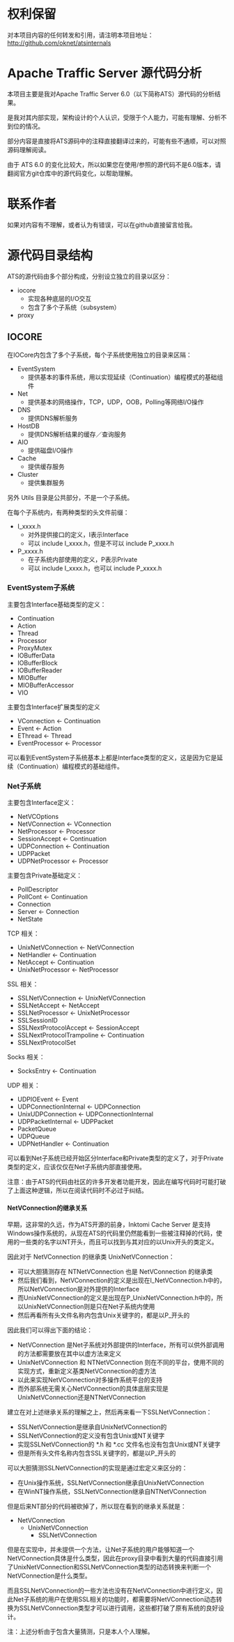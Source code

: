 # 权利保留

对本项目内容的任何转发和引用，请注明本项目地址：http://github.com/oknet/atsinternals

# Apache Traffic Server 源代码分析

本项目主要是我对Apache Traffic Server 6.0（以下简称ATS）源代码的分析结果。

是我对其内部实现，架构设计的个人认识，受限于个人能力，可能有理解、分析不到位的情况。

部分内容是直接将ATS源码中的注释直接翻译过来的，可能有些不通顺，可以对照源码理解阅读。

由于 ATS 6.0 的变化比较大，所以如果您在使用/参照的源代码不是6.0版本，请翻阅官方git仓库中的源代码变化，以帮助理解。

# 联系作者

如果对内容有不理解，或者认为有错误，可以在github直接留言给我。

# 源代码目录结构

ATS的源代码由多个部分构成，分别设立独立的目录以区分：

  - iocore
    - 实现各种底层的I/O交互
    - 包含了多个子系统（subsystem）
  - proxy

## IOCORE

在IOCore内包含了多个子系统，每个子系统使用独立的目录来区隔：

  - EventSystem
    - 提供基本的事件系统，用以实现延续（Continuation）编程模式的基础组件
  - Net
    - 提供基本的网络操作，TCP，UDP，OOB，Polling等网络I/O操作
  - DNS
    - 提供DNS解析服务
  - HostDB
    - 提供DNS解析结果的缓存／查询服务 
  - AIO
    - 提供磁盘I/O操作 
  - Cache
    - 提供缓存服务 
  - Cluster
    - 提供集群服务 

另外 Utils 目录是公共部分，不是一个子系统。

在每个子系统内，有两种类型的头文件前缀：

  - I_xxxx.h
    - 对外提供接口的定义，I表示Interface
    - 可以 include I_xxxx.h，但是不可以 include P_xxxx.h
  - P_xxxx.h
    - 在子系统内部使用的定义，P表示Private
    - 可以 include I_xxxx.h，也可以 include P_xxxx.h

### EventSystem子系统

主要包含Interface基础类型的定义：

  - Continuation
  - Action
  - Thread
  - Processor
  - ProxyMutex
  - IOBufferData
  - IOBufferBlock
  - IOBufferReader
  - MIOBuffer
  - MIOBufferAccessor
  - VIO

主要包含Interface扩展类型的定义

  - VConnection <- Continuation
  - Event <- Action
  - EThread <- Thread
  - EventProcessor <- Processor

可以看到EventSystem子系统基本上都是Interface类型的定义，这是因为它是延续（Continuation）编程模式的基础组件。

### Net子系统

主要包含Interface定义：

  - NetVCOptions
  - NetVConnection <- VConnection
  - NetProcessor <- Processor
  - SessionAccept <- Continuation
  - UDPConnection <- Continuation
  - UDPPacket
  - UDPNetProcessor <- Processor

主要包含Private基础定义：

  - PollDescriptor
  - PollCont <- Continuation
  - Connection
  - Server <- Connection
  - NetState

TCP 相关：

  - UnixNetVConnection <- NetVConnection
  - NetHandler <- Continuation
  - NetAccept <- Continuation
  - UnixNetProcessor <- NetProcessor

SSL 相关：

  - SSLNetVConnection <- UnixNetVConnection
  - SSLNetAccept <- NetAccept
  - SSLNetProcessor <- UnixNetProcessor
  - SSLSessionID
  - SSLNextProtocolAccept <- SessionAccept
  - SSLNextProtocolTrampoline <- Continuation
  - SSLNextProtocolSet

Socks 相关：

  - SocksEntry <- Continuation

UDP 相关：

  - UDPIOEvent <- Event
  - UDPConnectionInternal <- UDPConnection
  - UnixUDPConnection <- UDPConnectionInternal
  - UDPPacketInternal <- UDPPacket
  - PacketQueue
  - UDPQueue
  - UDPNetHandler <- Continuation

可以看到Net子系统已经开始区分Interface和Private类型的定义了，对于Private类型的定义，应该仅仅在Net子系统内部直接使用。

注意：由于ATS的代码由社区的许多开发者功能开发，因此在编写代码时可能打破了上面这种逻辑，所以在阅读代码时不必过于纠结。

#### NetVConnection的继承关系

早期，这非常的久远，作为ATS开源的前身，Inktomi Cache Server 是支持Windows操作系统的，从现在ATS的代码里仍然能看到一些被注释掉的代码，使用的一些类的名字以NT开头，而且可以找到与其对应的以Unix开头的类定义。

因此对于 NetVConnection 的继承类 UnixNetVConnection：

  - 可以大胆猜测存在 NTNetVConnection 也是 NetVConnection 的继承类
  - 然后我们看到，NetVConnection的定义是出现在I_NetVConnection.h中的，所以NetVConnection是对外提供的Interface
  - 而UnixNetVConnection的定义是出现在P_UnixNetVConnection.h中的，所以UnixNetVConnection则是只在Net子系统内使用
  - 然后再看所有头文件名称内包含Unix关键字的，都是以P\_开头的

因此我们可以得出下面的结论：

  - NetVConnection 是Net子系统对外部提供的Interface，所有可以供外部调用的方法都需要放在其中以虚方法来定义
  - UnixNetVConnection 和 NTNetVConnection 则在不同的平台，使用不同的实现方式，重新定义基类NetVConnection的虚方法
  - 以此来实现NetVConnection对多操作系统平台的支持
  - 而外部系统无需关心NetVConnection的具体底层实现是UnixNetVConnection还是NTNetVConnection


建立在对上述继承关系的理解之上，然后再来看一下SSLNetVConnection：

  - SSLNetVConnection是继承自UnixNetVConnection的
  - SSLNetVConnection的定义没有包含Unix或NT关键字
  - 实现SSLNetVConnection的 *.h 和 *.cc 文件名也没有包含Unix或NT关键字
  - 但是所有头文件名称内包含SSL关键字的，都是以P\_开头的

可以大胆猜测SSLNetVConnection的实现是通过宏定义来区分的：

  - 在Unix操作系统，SSLNetVConnection继承自UnixNetVConnection
  - 在WinNT操作系统，SSLNetVConnection继承自NTNetVConnection

但是后来NT部分的代码被砍掉了，所以现在看到的继承关系就是：

  - NetVConnection
    - UnixNetVConnection
      - SSLNetVConnection

但是在实现中，并未提供一个方法，让Net子系统的用户能够知道一个NetVConnection具体是什么类型，因此在proxy目录中看到大量的代码直接引用了UnixNetVConnection和SSLNetVConnection类型的动态转换来判断一个NetVConnection是什么类型。

而且SSLNetVConnection的一些方法也没有在NetVConnection中进行定义，因此Net子系统的用户在使用SSL相关的功能时，都需要将NetVConnection动态转换为SSLNetVConnection类型才可以进行调用，这些都打破了原有系统的良好设计。

注：上述分析由于包含大量猜测，只是本人个人理解。


